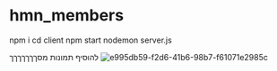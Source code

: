 # hmn_members
npm i 
cd client 
npm start 
nodemon server.js 


להוסיף תמונות מסךךךךךךך
![e995db59-f2d6-41b6-98b7-f61071e2985c](https://github.com/hannaElkayam/hmn_members/assets/107616389/a97a9c4a-082b-403e-8727-c4cb270f52a5)
